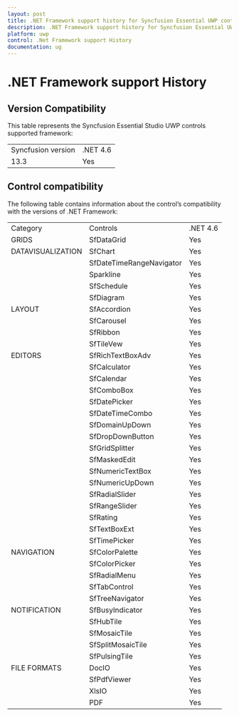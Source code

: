 ```yaml
---
layout: post
title: .NET Framework support history for Syncfusion Essential UWP controls
description: .NET Framework support history for Syncfusion Essential UWP controls
platform: uwp
control: .Net Framework support History
documentation: ug
---
```

# .NET Framework support History

## Version Compatibility

This table represents the Syncfusion Essential Studio UWP controls supported framework:

<table>
<tr>
<td>
Syncfusion version</td><td>
.NET 4.6</td></tr>
<tr>
<td>
13.3</td><td>
Yes</td></tr>
</table>

## Control compatibility

The following table contains information about the control’s compatibility with the versions of .NET Framework:

<table>
<tr>
<td>
Category</td><td>
Controls</td><td>
.NET 4.6</td></tr>
<tr>
<td>
GRIDS</td><td>
SfDataGrid</td><td>
Yes</td></tr>
<tr>
<td>
DATAVISUALIZATION</td><td>
SfChart</td><td>
Yes</td></tr>
<tr>
<td>
</td><td>
SfDateTimeRangeNavigator</td><td>
Yes</td></tr>
<tr>
<td>
</td><td>
Sparkline</td><td>
Yes</td></tr>
<tr>
<td>
</td><td>
SfSchedule</td><td>
Yes</td></tr>
<tr>
<td>
</td><td>
SfDiagram</td><td>
Yes</td></tr>
<tr>
<td>
LAYOUT</td><td>
SfAccordion</td><td>
Yes</td></tr>
<tr>
<td>
</td><td>
SfCarousel</td><td>
Yes</td></tr>
<tr>
<td>
</td><td>
SfRibbon</td><td>
Yes</td></tr>
<tr>
<td>
</td><td>
SfTileVew</td><td>
Yes</td></tr>
<tr>
<td>
EDITORS</td><td>
SfRichTextBoxAdv </td><td>
Yes</td></tr>
<tr>
<td>
</td><td>
SfCalculator</td><td>
Yes</td></tr>
<tr>
<td>
</td><td>
SfCalendar</td><td>
Yes</td></tr>
<tr>
<td>
</td><td>
SfComboBox</td><td>
Yes</td></tr>
<tr>
<td>
</td><td>
SfDatePicker</td><td>
Yes</td></tr>
<tr>
<td>
</td><td>
SfDateTimeCombo</td><td>
Yes</td></tr>
<tr>
<td>
</td><td>
SfDomainUpDown</td><td>
Yes</td></tr>
<tr>
<td>
</td><td>
SfDropDownButton</td><td>
Yes</td></tr>
<tr>
<td>
</td><td>
SfGridSplitter</td><td>
Yes</td></tr>
<tr>
<td>
</td><td>
SfMaskedEdit</td><td>
Yes</td></tr>
<tr>
<td>
</td><td>
SfNumericTextBox</td><td>
Yes</td></tr>
<tr>
<td>
</td><td>
SfNumericUpDown</td><td>
Yes</td></tr>
<tr>
<td>
</td><td>
SfRadialSlider</td><td>
Yes</td></tr>
<tr>
<td>
</td><td>
SfRangeSlider</td><td>
Yes</td></tr>
<tr>
<td>
</td><td>
SfRating</td><td>
Yes</td></tr>
<tr>
<td>
</td><td>
SfTextBoxExt</td><td>
Yes</td></tr>
<tr>
<td>
</td><td>
SfTimePicker</td><td>
Yes</td></tr>
<tr>
<td>
NAVIGATION</td><td>
SfColorPalette</td><td>
Yes</td></tr>
<tr>
<td>
</td><td>
SfColorPicker</td><td>
Yes</td></tr>
<tr>
<td>
</td><td>
SfRadialMenu</td><td>
Yes</td></tr>
<tr>
<td>
</td><td>
SfTabControl</td><td>
Yes</td></tr>
<tr>
<td>
</td><td>
SfTreeNavigator</td><td>
Yes</td></tr>
<tr>
<td>
NOTIFICATION</td><td>
SfBusyIndicator</td><td>
Yes</td></tr>
<tr>
<td>
</td><td>
SfHubTile</td><td>
Yes</td></tr>
<tr>
<td>
</td><td>
SfMosaicTile</td><td>
Yes</td></tr>
<tr>
<td>
</td><td>
SfSplitMosaicTile</td><td>
Yes</td></tr>
<tr>
<td>
</td><td>
SfPulsingTile</td><td>
Yes</td></tr>
<tr>
<td>
FILE FORMATS</td><td>
DocIO</td><td>
Yes</td></tr>
<tr>
<td>
</td><td>
SfPdfViewer</td><td>
Yes</td></tr>
<tr>
<td>
</td><td>
XlsIO</td><td>
Yes</td></tr>
<tr>
<td>
</td><td>
PDF</td><td>
Yes</td></tr>
</table>

